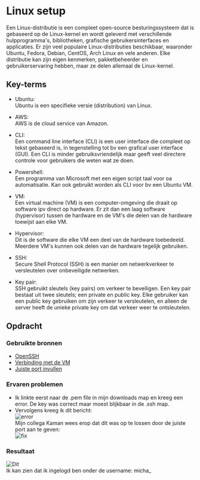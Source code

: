 # Linux setup
Een Linux-distributie is een compleet open-source besturingssysteem dat is gebaseerd op de Linux-kernel en wordt geleverd met verschillende hulpprogramma's, bibliotheken, grafische gebruikersinterfaces en applicaties. Er zijn veel populaire Linux-distributies beschikbaar, waaronder Ubuntu, Fedora, Debian, CentOS, Arch Linux en vele anderen. Elke distributie kan zijn eigen kenmerken, pakketbeheerder en gebruikerservaring hebben, maar ze delen allemaal de Linux-kernel.

## Key-terms
- Ubuntu:  
Ubuntu is een specifieke versie (distribution) van Linux.

- AWS:  
AWS is de cloud service van Amazon.

- CLI:  
Een command line interface (CLI) is een user interface die compleet op tekst gebaseerd is, in tegenstelling tot bv een grafical user interface (GUI). Een CLI is minder gebruiksvriendelijk maar geeft veel directere controle
voor gebruikers die weten wat ze doen.

- Powershell:  
Een programma van Microsoft met een eigen script taal voor oa automatisatie. Kan ook gebruikt worden als CLI voor bv een Ubuntu VM.

- VM:  
Een virtual machine (VM) is een computer-omgeving die draait op software ipv direct op hardware. Er zit dan een laag software (hypervisor) tussen de hardware en de VM's die delen van de hardware toewijst aan elke VM.

- Hypervisor:  
Dit is de software die elke VM een deel van de hardware toebedeeld. Meerdere VM's kunnen ook delen van de hardware tegelijk gebruiken.

- SSH:  
Secure Shell Protocol (SSH) is een manier om netwerkverkeer te versleutelen over onbeveiligde netwerken.

- Key pair:  
SSH gebruikt sleutels (key pairs) om verkeer te beveiligen. Een key pair bestaat uit twee sleutels; een private en public key. Elke gebruiker kan een public key gebruiken om zijn verkeer te versleutelen, en alleen de server heeft de unieke private key om dat verkeer weer te ontsleutelen.

## Opdracht
### Gebruikte bronnen
- [OpenSSH](https://learn.microsoft.com/en-us/windows-server/administration/openssh/openssh_install_firstuse?tabs=powershell#install-openssh-for-windows)  
- [Verbinding met de VM](https://learn.microsoft.com/en-us/azure/virtual-machines/linux-vm-connect?tabs=Linux)  
- [Juiste port invullen](https://linuxhandbook.com/ssh-alternate-port/)

### Ervaren problemen
- Ik linkte eerst naar de .pem file in mijn downloads map en kreeg een error. De key was correct maar moest blijkbaar in de .ssh map.
- Vervolgens kreeg ik dit bericht:  
 ![error](https://github.com/techgrounds/techgrounds-Mynamewastakenwastaken/blob/main/00_includes/Linux_pics/permission_denied.png?raw=true)  
Mijn collega Kaman wees erop dat dit was op te lossen door de juiste port aan te geven:  
![fix](https://github.com/techgrounds/techgrounds-Mynamewastakenwastaken/blob/main/00_includes/Linux_pics/port_fixed.png?raw=true)
### Resultaat
![Dit](https://github.com/techgrounds/techgrounds-Mynamewastakenwastaken/blob/main/00_includes/Linux_pics/whoami_final.png?raw=true)  
Ik kan zien dat ik ingelogd ben onder de username: micha_
